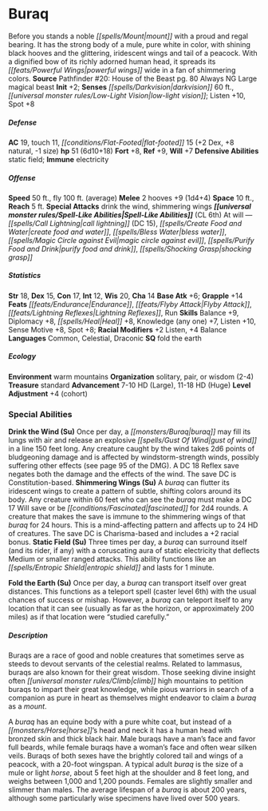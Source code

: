 ﻿---
cssclass: [monsters]
title1: Buraq
is_3.5: true
desc_short: Before you stands a noble mount with a proud and regal bearing. It has
  the strong body of a mule, pure white in color, with shining black hooves and the
  glittering, iridescent wings and tail of a peacock. With a dignified bow of its
  richly adorned human head, it spreads its powerful wings wide in a fan of shimmering
  colors.
title2: Buraq
CR: 5
sources:
- name: 'Pathfinder #20: House of the Beast'
  page: 80
  link: http://paizo.com/pathfinder/adventurePath/legacyOfFire/v5748btpy86xw
alignment: Always NG
size: Large
type: magical beast
initiative:
  bonus: 2
senses:
  darkvision: 60
  low-light vision: true
AC:
  AC: 19
  touch: 11
  flat_footed: 15
  components:
    dex: 2
    natural: 8
    size: -1
HP:
  HP: 51
  long: 6d10+18
saves:
  fort: 8
  ref: 9
  will: 7
defensive_abilities:
- static field
immunities:
- electricity
speeds:
  base: 50
  fly: 100
  fly_maneuverability: average
attacks:
  melee:
  - - text: 2 hooves +9 (1d4+4)
      entries:
      - - damage: 1d4+4
      count: 2
      attack: hooves
      bonus:
      - 9
  special:
  - drink the wind
  - shimmering wings
space: 10
reach: 5
spell_like_abilities:
  entries:
  - name: call lightning
    source: default
    freq: At will
    DC: 15
  - name: create food and water
    source: default
    freq: At will
  - name: bless water
    source: default
    freq: At will
  - name: magic circle against evil
    source: default
    freq: At will
  - name: purify food and drink
    source: default
    freq: At will
  - name: shocking grasp
    source: default
    freq: At will
  sources:
  - name: default
    CL: 6
ability_scores:
  STR: 18
  DEX: 15
  CON: 17
  INT: 12
  WIS: 20
  CHA: 14
BAB: 6
grapple_3.5: 14
feats:
- name: Endurance
- name: Flyby Attack
- is_bonus: true
  name: Lightning Reflexes
- name: Run
skills:
  Balance: 9
  Diplomacy: 8
  Heal: 8
  Knowledge (any one): 7
  Listen: 10
  Sense Motive: 8
  Spot: 8
  _racial_mods:
    Listen:
      _: 2
    Balance:
      _: 4
languages:
- Common
- Celestial
- Draconic
special_qualities:
- fold the earth
ecology:
  environment: warm mountains
  organization: solitary, pair, or wisdom (2-4)
  treasure_type: standard
  advancement_3.5:
  - type: size
    HD_min: 7
    size: Large
    HD_max: 10
  - type: size
    HD_min: 11
    size: Huge
    HD_max: 18
desc_long: |-
  Level Adjustment +4 (cohort)Special AbilitiesDrink the Wind (Su) Once per day, a buraq may fill its lungs with air and release an explosive gust of wind in a line 150 feet long. Any creature caught by the wind takes 2d6 points of bludgeoning damage and is affected by windstorm-strength winds, possibly suffering other effects (see page 95 of the DMG). A DC 18 Reflex save negates both the damage and the effects of the wind. The save DC is Constitution-based.

  Shimmering Wings (Su) A buraq can flutter its iridescent wings to create a pattern of subtle, shifting colors around its body. Any creature within 60 feet who can see the buraq must make a DC 17 Will save or be fascinated for 2d4 rounds. A creature that makes the save is immune to the shimmering wings of that buraq for 24 hours. This is a mind-affecting pattern and affects up to 24 HD of creatures. The save DC is Charisma-based and includes a +2 racial bonus.

  Static Field (Su) Three times per day, a buraq can surround itself (and its rider, if any) with a coruscating aura of static electricity that deflects Medium or smaller ranged attacks. This ability functions like an entropic shield and lasts for 1 minute.

  Fold the Earth (Su) Once per day, a buraq can transport itself over great distances. This functions as a teleport spell (caster level 6th) with the usual chances of success or mishap. However, a buraq can teleport itself to any location that it can see (usually as far as the horizon, or approximately 200 miles) as if that location were “studied carefully.”DescriptionBuraqs are a race of good and noble creatures that sometimes serve as steeds to devout servants of the celestial realms. Related to lammasus, buraqs are also known for their great wisdom. Those seeking divine insight often climb high mountains to petition buraqs to impart their great knowledge, while pious warriors in search of a companion as pure in heart as themselves might endeavor to claim a buraq as a mount.

  A buraq has an equine body with a pure white coat, but instead of a horse's head and neck it has a human head with bronzed skin and thick black hair. Male buraqs have a man's face and favor full beards, while female buraqs have a woman's face and often wear silken veils. Buraqs of both sexes have the brightly colored tail and wings of a peacock, with a 20-foot wingspan. A typical adult buraq is the size of a mule or light horse, about 5 feet high at the shoulder and 8 feet long, and weighs between 1,000 and 1,200 pounds. Females are slightly smaller and slimmer than males. The average lifespan of a buraq is about 200 years, although some particularly wise specimens have lived over 500 years.

---

# Buraq
Before you stands a noble _[[spells/Mount|mount]]_ with a proud and regal bearing. It has the strong body of a mule, pure white in color, with shining black hooves and the glittering, iridescent wings and tail of a peacock. With a dignified bow of its richly adorned human head, it spreads its _[[feats/Powerful Wings|powerful wings]]_ wide in a fan of shimmering colors.
**Source** Pathfinder #20: House of the Beast pg. 80
Always NG Large magical beast
**Init** +2; **Senses** _[[spells/Darkvision|darkvision]]_ 60 ft., _[[universal monster rules/Low-Light Vision|low-light vision]]_; Listen +10, Spot +8

##### Defense

**AC** 19, touch 11, _[[conditions/Flat-Footed|flat-footed]]_ 15 (+2 Dex, +8 natural, -1 size)
**hp** 51 (6d10+18)
**Fort** +8, **Ref** +9, **Will** +7
**Defensive Abilities** static field; **Immune** electricity

##### Offense
**Speed** 50 ft., fly 100 ft. (average)
**Melee** 2 hooves +9 (1d4+4)
**Space** 10 ft., **Reach** 5 ft.
**Special Attacks** drink the wind, shimmering wings
**_[[universal monster rules/Spell-Like Abilities|Spell-Like Abilities]]_** (CL 6th)
At will — _[[spells/Call Lightning|call lightning]]_ (DC 15), _[[spells/Create Food and Water|create food and water]]_, _[[spells/Bless Water|bless water]]_, _[[spells/Magic Circle against Evil|magic circle against evil]]_, _[[spells/Purify Food and Drink|purify food and drink]]_, _[[spells/Shocking Grasp|shocking grasp]]_

##### Statistics
**Str** 18, **Dex** 15, **Con** 17, **Int** 12, **Wis** 20, **Cha** 14
**Base Atk** +6; **Grapple** +14
**Feats** _[[feats/Endurance|Endurance]]_, _[[feats/Flyby Attack|Flyby Attack]]_, _[[feats/Lightning Reflexes|Lightning Reflexes]]_, Run
**Skills** Balance +9, Diplomacy +8, _[[spells/Heal|Heal]]_ +8, Knowledge (any one) +7, Listen +10, Sense Motive +8, Spot +8; **Racial Modifiers** +2 Listen, +4 Balance
**Languages** Common, Celestial, Draconic
**SQ** fold the earth

##### Ecology

**Environment** warm mountains
**Organization** solitary, pair, or wisdom (2-4)
**Treasure** standard
**Advancement** 7-10 HD (Large), 11-18 HD (Huge)
**Level Adjustment** +4 (cohort)

### Special Abilities

**Drink the Wind (Su)** Once per day, a _[[monsters/Buraq|buraq]]_ may fill its lungs with air and release an explosive _[[spells/Gust Of Wind|gust of wind]]_ in a line 150 feet long. Any creature caught by the wind takes 2d6 points of bludgeoning damage and is affected by windstorm-strength winds, possibly suffering other effects (see page 95 of the DMG). A DC 18 Reflex save negates both the damage and the effects of the wind. The save DC is Constitution-based.
**Shimmering Wings (Su)** A _buraq_ can flutter its iridescent wings to create a pattern of subtle, shifting colors around its body. Any creature within 60 feet who can see the _buraq_ must make a DC 17 Will save or be _[[conditions/Fascinated|fascinated]]_ for 2d4 rounds. A creature that makes the save is immune to the shimmering wings of that _buraq_ for 24 hours. This is a mind-affecting pattern and affects up to 24 HD of creatures. The save DC is Charisma-based and includes a +2 racial bonus.
**Static Field (Su)** Three times per day, a _buraq_ can surround itself (and its rider, if any) with a coruscating aura of static electricity that deflects Medium or smaller ranged attacks. This ability functions like an _[[spells/Entropic Shield|entropic shield]]_ and lasts for 1 minute.

**Fold the Earth (Su)** Once per day, a _buraq_ can transport itself over great distances. This functions as a teleport spell (caster level 6th) with the usual chances of success or mishap. However, a _buraq_ can teleport itself to any location that it can see (usually as far as the horizon, or approximately 200 miles) as if that location were “studied carefully.”

##### Description

Buraqs are a race of good and noble creatures that sometimes serve as steeds to devout servants of the celestial realms. Related to lammasus, buraqs are also known for their great wisdom. Those seeking divine insight often _[[universal monster rules/Climb|climb]]_ high mountains to petition buraqs to impart their great knowledge, while pious warriors in search of a companion as pure in heart as themselves might endeavor to claim a _buraq_ as a _mount_.

A _buraq_ has an equine body with a pure white coat, but instead of a _[[monsters/Horse|horse]]_’s head and neck it has a human head with bronzed skin and thick black hair. Male buraqs have a man’s face and favor full beards, while female buraqs have a woman’s face and often wear silken veils. Buraqs of both sexes have the brightly colored tail and wings of a peacock, with a 20-foot wingspan. A typical adult _buraq_ is the size of a mule or light _horse_, about 5 feet high at the shoulder and 8 feet long, and weighs between 1,000 and 1,200 pounds. Females are slightly smaller and slimmer than males. The average lifespan of a _buraq_ is about 200 years, although some particularly wise specimens have lived over 500 years.